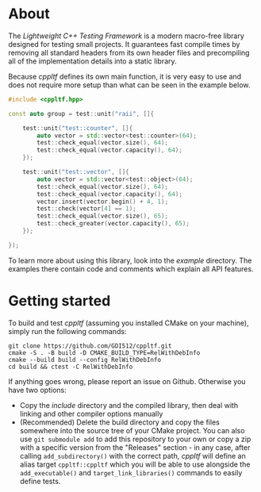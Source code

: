 # About
The *Lightweight C++ Testing Framework* is a modern macro-free library designed
for testing small projects. It guarantees fast compile times by removing all
standard headers from its own header files and precompiling all of the
implementation details into a static library.

Because *cppltf* defines its own main function, it is very easy to use and
does not require more setup than what can be seen in the example below.

```c++
#include <cppltf.hpp>

const auto group = test::unit("raii", []{

    test::unit("test::counter", []{
        auto vector = std::vector<test::counter>(64);
        test::check_equal(vector.size(), 64);
        test::check_equal(vector.capacity(), 64);
    });

    test::unit("test::vector", []{
        auto vector = std::vector<test::object>(64);
        test::check_equal(vector.size(), 64);
        test::check_equal(vector.capacity(), 64);
        vector.insert(vector.begin() + 4, 1);
        test::check(vector[4] == 1);
        test::check_equal(vector.size(), 65);
        test::check_greater(vector.capacity(), 65);
    });

});
```

To learn more about using this library, look into the *example* directory. The
examples there contain code and comments which explain all API features.

# Getting started
To build and test *cppltf* (assuming you installed CMake on your machine),
simply run the following commands:

    git clone https://github.com/GDI512/cppltf.git
    cmake -S . -B build -D CMAKE_BUILD_TYPE=RelWithDebInfo
    cmake --build build --config RelWithDebInfo
    cd build && ctest -C RelWithDebInfo

If anything goes wrong, please report an issue on Github. Otherwise you have two
options:
* Copy the *include* directory and the compiled library, then deal with linking
  and other compiler options manually
* (Recommended) Delete the build directory and copy the files somewhere into the
  source tree of your CMake project. You can also use `git submodule add` to add
  this repository to your own or copy a zip with a specific version from the
  "Releases" section - in any case, after calling `add_subdirectory()` with the
  correct path, *cppltf* will define an alias target `cppltf::cppltf` which you
  will be able to use alongside the `add_executable()` and
  `target_link_libraries()` commands to easily define tests.
